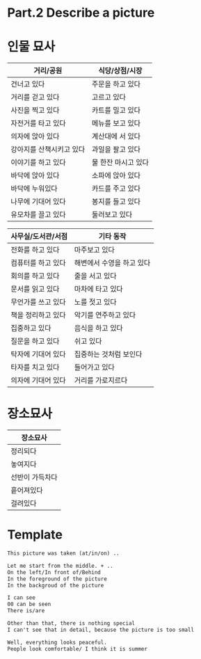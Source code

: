 Part.2 Describe a picture
=====

인물 묘사
===

| 거리/공원 | 식당/상점/시장 
| ---- | --- 
| 건너고 있다 | 주문을 하고 있다 | 전화를 하고 있다 | 마주보고 있다
| 거리를 걷고 있다 | 고르고 있다 | 컴퓨터를 하고 있다 | 해변에서 수영을 하고 있다
| 사진을 찍고 있다 | 카트를 밀고 있다 | 회의를 하고 있다 | 줄을 서고 있다
| 자전거를 타고 있다 | 메뉴를 보고 있다 | 문서를 읽고 있다 | 가방을 끌고
| 의자에 앉아 있다 | 계산대에 서 있다 | 쓰고 있다 | 마차에 타고 있다
| 강아지를 산책시키고 있다 | 과일을 팔고 있다 | 책을 정리하고 있다 | 노를 젓고 있다
| 이야기를 하고 있다 | 물 한잔 마시고 있다 | 집중하고 있다 | 악기를 연주하고 있다
| 바닥에 앉아 있다 | 소파에 앉아 있다 | 질문을 하고 있다 | 음식을 하고 있다
| 바닥에 누워있다 | 카드를 주고 있다 | 탁자에 기대어 있다 | 쉬고 있다
| 나무에 기대어 있다 | 봉지를 들고 있다 | 타자를 치고 있다 | 집중하는 것처럼 보인다
| 유모차를 끌고 있다 | 둘러보고 있다 | 의자에 기대어 있다 | 들어가고 있다

| 사무실/도서관/서점 | 기타 동작
| --- | ---
| 전화를 하고 있다 | 마주보고 있다
| 컴퓨터를 하고 있다 | 해변에서 수영을 하고 있다
| 회의를 하고 있다 | 줄을 서고 있다
| 문서를 읽고 있다 | 마차에 타고 있다
| 무언가를 쓰고 있다 | 노를 젓고 있다
| 책을 정리하고 있다 | 악기를 연주하고 있다
| 집중하고 있다 | 음식을 하고 있다
| 질문을 하고 있다 | 쉬고 있다
| 탁자에 기대어 있다 | 집중하는 것처럼 보인다
| 타자를 치고 있다 | 들어가고 있다
| 의자에 기대어 있다 | 거리를 가로지르다

장소묘사
====

| 장소묘사
|---
|정리되다
|놓여지다
|선반이 가득차다
|흩어져있다
|걸려있다

Template
====

```Markdown
This picture was taken (at/in/on) ..
```
```Markdown
Let me start from the middle. + ..
On the left/In front of/Behind
In the foreground of the picture
In the backgroud of the picture
```
```Markdown
I can see
00 can be seen
There is/are
```
```Markdown
Other than that, there is nothing special
I can't see that in detail, because the picture is too small
```
```Markdown
Well, everything looks peaceful.
People look comfortable/ I think it is summer
```
